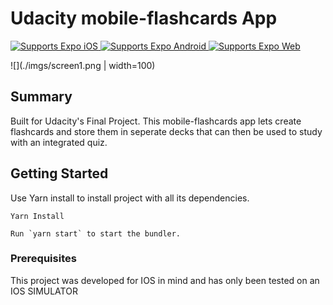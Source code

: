 # Udacity mobile-flashcards App

<p>
  <!-- iOS -->
  <a href="https://itunes.apple.com/app/apple-store/id982107779">
    <img alt="Supports Expo iOS" longdesc="Supports Expo iOS" src="https://img.shields.io/badge/iOS-4630EB.svg?style=flat-square&logo=APPLE&labelColor=999999&logoColor=fff" />
  </a>
  <!-- Android -->
  <a href="https://play.google.com/store/apps/details?id=host.exp.exponent&referrer=blankexample">
    <img alt="Supports Expo Android" longdesc="Supports Expo Android" src="https://img.shields.io/badge/Android-4630EB.svg?style=flat-square&logo=ANDROID&labelColor=A4C639&logoColor=fff" />
  </a>
  <!-- Web -->
  <a href="https://docs.expo.io/workflow/web/">
    <img alt="Supports Expo Web" longdesc="Supports Expo Web" src="https://img.shields.io/badge/web-4630EB.svg?style=flat-square&logo=GOOGLE-CHROME&labelColor=4285F4&logoColor=fff" />
  </a>
</p>

![](./imgs/screen1.png | width=100) 

## Summary

Built for Udacity's Final Project.   This mobile-flashcards app lets create
flashcards and store them in seperate decks that can then be used to study with
an integrated quiz.


## Getting Started

Use Yarn install to install project with all its dependencies. 

```
Yarn Install
```

```
Run `yarn start` to start the bundler.
```

### Prerequisites

This project was developed for IOS in mind and has only been tested on an
IOS SIMULATOR

